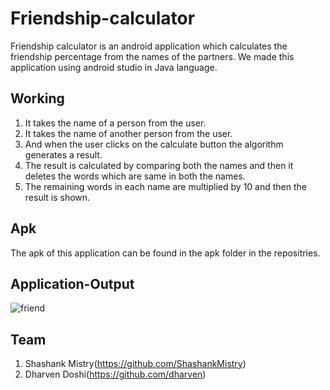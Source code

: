 # Friendship-calculator
Friendship calculator is an android application which calculates the friendship percentage from the names of the partners. We made this application using android studio in Java language.

## Working
1. It takes the name of a person from the user.
2. It takes the name of another person from the user.
3. And when the user clicks on the calculate button the algorithm generates a result.
4. The result is calculated by comparing both the names and then it deletes the words which are same in both the names.
5. The remaining words in each name are multiplied by 10 and then the result is shown.

## Apk
The apk of this application can be found in the apk folder in the repositries.

## Application-Output
![friend](https://user-images.githubusercontent.com/70836668/93501538-366d4300-f933-11ea-81cc-52349708f1a4.png)

## Team
1. Shashank Mistry(https://github.com/ShashankMistry)
2. Dharven Doshi(https://github.com/dharven)
